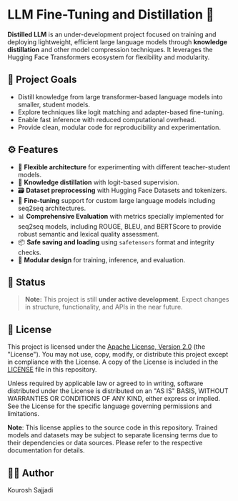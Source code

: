 # LLM Fine-Tuning and Distillation 🚀

**Distilled LLM** is an under-development project focused on training and deploying lightweight, efficient large language models through **knowledge distillation** and other model compression techniques. It leverages the Hugging Face Transformers ecosystem for flexibility and modularity.

## 📌 Project Goals

- Distill knowledge from large transformer-based language models into smaller, student models.
- Explore techniques like logit matching and adapter-based fine-tuning.
- Enable fast inference with reduced computational overhead.
- Provide clean, modular code for reproducibility and experimentation.

## ⚙️ Features

- 🔧 **Flexible architecture** for experimenting with different teacher-student models.
- 🧠 **Knowledge distillation** with logit-based supervision.
- 🗃️ **Dataset preprocessing** with Hugging Face Datasets and tokenizers.
- 🎯 **Fine-tuning** support for custom large language models including seq2seq architectures.
- 📊 **Comprehensive Evaluation** with metrics specially implemented for seq2seq models, including ROUGE, BLEU, and BERTScore to provide robust semantic and lexical quality assessment.
- 📦 **Safe saving and loading** using `safetensors` format and integrity checks.
- 🧪 **Modular design** for training, inference, and evaluation.

## 🚧 Status

> **Note:** This project is still **under active development**. Expect changes in structure, functionality, and APIs in the near future.

## 📄 License

This project is licensed under the [Apache License, Version 2.0](https://www.apache.org/licenses/LICENSE-2.0) (the "License"). You may not use, copy, modify, or distribute this project except in compliance with the License. A copy of the License is included in the [LICENSE](./LICENSE) file in this repository.

Unless required by applicable law or agreed to in writing, software distributed under the License is distributed on an "AS IS" BASIS, WITHOUT WARRANTIES OR CONDITIONS OF ANY KIND, either express or implied. See the License for the specific language governing permissions and limitations.

**Note**: This license applies to the source code in this repository. Trained models and datasets may be subject to separate licensing terms due to their dependencies or data sources. Please refer to the respective documentation for details.

## 👨‍💻 Author

Kourosh Sajjadi  

